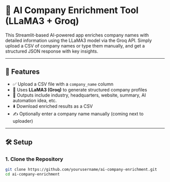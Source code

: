 # 🤖 AI Company Enrichment Tool (LLaMA3 + Groq)

This Streamlit-based AI-powered app enriches company names with detailed information using the LLaMA3 model via the Groq API. Simply upload a CSV of company names or type them manually, and get a structured JSON response with key insights.

---

## 🔧 Features

- ✅ Upload a CSV file with a `company_name` column
- 🤖 Uses **LLaMA3 (Groq)** to generate structured company profiles
- 📄 Outputs include industry, headquarters, website, summary, AI automation idea, etc.
- ⬇️ Download enriched results as a CSV
- ✍️ Optionally enter a company name manually (coming next to uploader)

---

## 🛠️ Setup

### 1. Clone the Repository

```bash
git clone https://github.com/yourusername/ai-company-enrichment.git
cd ai-company-enrichment


